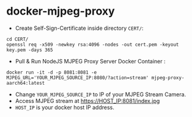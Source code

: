 # docker-mjpeg-proxy

- Create Self-Sign-Certificate inside directory `CERT/`:
```
cd CERT/
openssl req -x509 -newkey rsa:4096 -nodes -out cert.pem -keyout key.pem -days 365
```
- Pull & Run NodeJS MJPEG Proxy Server Docker Container :

```
docker run -it -d -p 8081:8081 -e MJPEG_URL='YOUR_MJPEG_SOURCE_IP:8080/?action=stream' mjpeg-proxy-aarch64:latest
```
- Change `YOUR_MJPEG_SOURCE_IP` to IP of your MJPEG Stream Camera.
- Access MJPEG stream at [https://HOST_IP:8081/index.jpg]()
- `HOST_IP` is your docker host IP address.
